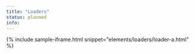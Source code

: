 ```yaml
---
title: "Loaders"
status: planned
info:
---
```


{% include sample-iframe.html snippet="elements/loaders/loader-a.html" %}